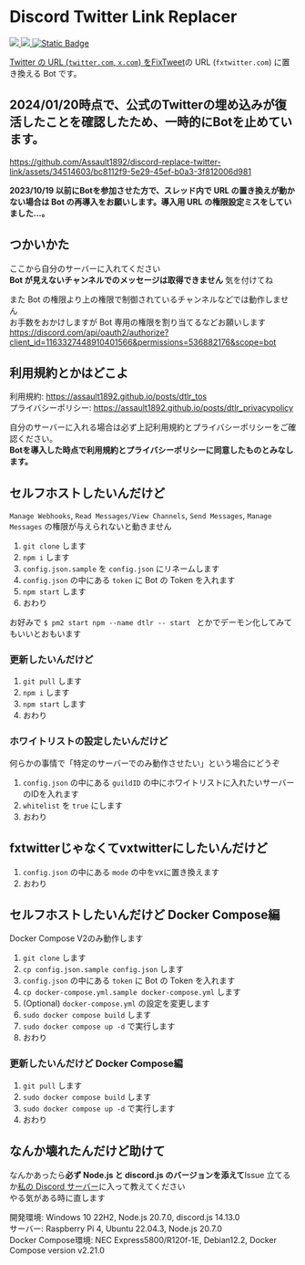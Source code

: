# Discord Twitter Link Replacer

<p>
<a href="https://discord.com/api/oauth2/authorize?client_id=1163327448910401566&permissions=536882176&scope=bot"><img src="https://img.shields.io/badge/add%20your%20server-darkgreen?style=for-the-badge&logo=discord&logoColor=white">
<a href="https://discord.gg/XprScgmYna"><img src="https://img.shields.io/badge/join%20support%20server-blue?style=for-the-badge&logo=discord&logoColor=white">
<a href="https://discord.js.org"><img alt="Static Badge" src="https://img.shields.io/badge/discord.js-gray?style=for-the-badge&logo=node.js">
</p>

Twitter の URL (`twitter.com`, `x.com`) を[FixTweet](https://github.com/FixTweet/FixTweet)の URL (`fxtwitter.com`) に置き換える Bot です。  

## 2024/01/20時点で、公式のTwitterの埋め込みが復活したことを確認したため、一時的にBotを止めています。

https://github.com/Assault1892/discord-replace-twitter-link/assets/34514603/bc8112f9-5e29-45ef-b0a3-3f812006d981

**2023/10/19 以前にBotを参加させた方で、スレッド内で URL の置き換えが動かない場合は Bot の再導入をお願いします。導入用 URL の権限設定ミスをしていました...。**

## つかいかた

ここから自分のサーバーに入れてください  
**Bot が見えないチャンネルでのメッセージは取得できません** 気を付けてね

また Bot の権限より上の権限で制御されているチャンネルなどでは動作しません  
お手数をおかけしますが Bot 専用の権限を割り当てるなどお願いします  
https://discord.com/api/oauth2/authorize?client_id=1163327448910401566&permissions=536882176&scope=bot

## 利用規約とかはどこよ

利用規約: https://assault1892.github.io/posts/dtlr_tos  
プライバシーポリシー: https://assault1892.github.io/posts/dtlr_privacypolicy

自分のサーバーに入れる場合は必ず上記利用規約とプライバシーポリシーをご確認ください。  
**Botを導入した時点で利用規約とプライバシーポリシーに同意したものとみなします。**

## セルフホストしたいんだけど

`Manage Webhooks`, `Read Messages/View Channels`, `Send Messages`, `Manage Messages` の権限が与えられないと動きません

1. `git clone` します
2. `npm i` します
3. `config.json.sample` を `config.json` にリネームします
4. `config.json` の中にある `token` に Bot の Token を入れます
5. `npm start` します
6. おわり

お好みで `$ pm2 start npm --name dtlr -- start ` とかでデーモン化してみてもいいとおもいます

### 更新したいんだけど

1. `git pull` します
2. `npm i` します
3. `npm start` します
4. おわり

### ホワイトリストの設定したいんだけど

何らかの事情で「特定のサーバーでのみ動作させたい」という場合にどうぞ

1. `config.json` の中にある `guildID` の中にホワイトリストに入れたいサーバーのIDを入れます
2. `whitelist` を `true` にします
3. おわり

## fxtwitterじゃなくてvxtwitterにしたいんだけど

1. `config.json` の中にある `mode` の中をvxに置き換えます
2. おわり

## セルフホストしたいんだけど Docker Compose編

Docker Compose V2のみ動作します

1. `git clone` します
2. `cp config.json.sample config.json` します
3. `config.json` の中にある `token` に Bot の Token を入れます
4. `cp docker-compose.yml.sample docker-compose.yml` します
5. (Optional) `docker-compose.yml` の設定を変更します
6. `sudo docker compose build` します
7. `sudo docker compose up -d` で実行します
8. おわり

### 更新したいんだけど Docker Compose編

1. `git pull` します
2. `sudo docker compose build` します
3. `sudo docker compose up -d` で実行します
4. おわり

## なんか壊れたんだけど助けて

なんかあったら**必ず Node.js と discord.js のバージョンを添えて**Issue 立てるか[私の Discord サーバー](https://discord.gg/XprScgmYna)に入って教えてください  
やる気がある時に直します

開発環境: Windows 10 22H2, Node.js 20.7.0, discord.js 14.13.0  
サーバー: Raspberry Pi 4, Ubuntu 22.04.3, Node.js 20.7.0  
Docker Compose環境: NEC Express5800/R120f-1E, Debian12.2, Docker Compose version v2.21.0
